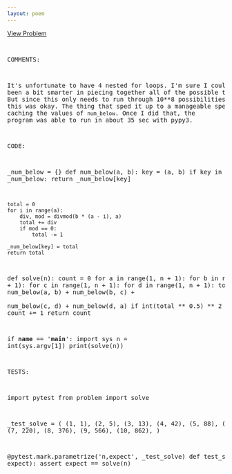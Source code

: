 ```yaml
---
layout: poem
---
```



<html><head><title>Euler - Problem NUMBER</title>
<p><a href="http://projecteuler.net/problem=NUMBER" target="_blank">View Problem</a></p>
<pre>

COMMENTS:

It's unfortunate to have 4 nested for loops.  I'm sure I could have been a bit
smarter in piecing together all of the possible triangles.  But since this only
needs to run through 10**8 possibilities, I figure this was okay.  The thing
that sped it up to a manageable speed was caching the values of `num_below`.
Once I did that, the program was able to run in about 35 sec with pypy3.


CODE:

_num_below = {}
def num_below(a, b):
    key = (a, b)
    if key in _num_below:
        return _num_below[key]

    total = 0
    for i in range(a):
        div, mod = divmod(b * (a - i), a)
        total += div
        if mod == 0:
            total -= 1

    _num_below[key] = total
    return total

def solve(n):
    count = 0
    for a in range(1, n + 1):
        for b in range(1, n + 1):
            for c in range(1, n + 1):
                for d in range(1, n + 1):
                    total = 1 + num_below(a, b) + num_below(b, c) + \
                            num_below(c, d) + num_below(d, a)
                    if int(total ** 0.5) ** 2 == total:
                        count += 1
    return count

if __name__ == '__main__':
    import sys
    n = int(sys.argv[1])
    print(solve(n))


TESTS:

import pytest
from problem import solve

_test_solve = (
        (1, 1),
        (2, 5),
        (3, 13),
        (4, 42),
        (5, 88),
        (6, 156),
        (7, 220),
        (8, 376),
        (9, 566),
        (10, 862),
)

@pytest.mark.parametrize('n,expect', _test_solve)
def test_solve(n, expect):
    assert expect == solve(n)

</pre></body></html>
